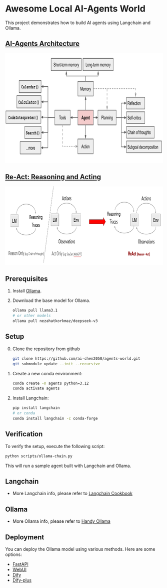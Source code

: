 # Awesome Local AI-Agents World

This project demonstrates how to build AI agents using Langchain and Ollama.

## [AI-Agents Architecture](https://lilianweng.github.io/posts/2023-06-23-agent/)

<center><img src="./docs/img/agent-overview.png" alt="Obsidian Wechat" width="800" height="350"></center>

## [Re-Act: Reasoning and Acting](https://arxiv.org/abs/2210.03629)

<center><img src="./docs/img/ReAct.png" alt="Obsidian Wechat" width="800" height="250"></center>

## Prerequisites

1. Install [Ollama](https://ollama.com/).

2. Download the base model for Ollama.
   ```sh
   ollama pull llama3.1
   # or other models
   ollama pull nezahatkorkmaz/deepseek-v3
   ```

## Setup

0. Clone the repository from github
    ```sh
    git clone https://github.com/ai-chen2050/agents-world.git
    git submodule update --init --recursive
    ```
1. Create a new conda environment:
    ```sh
    conda create -n agents python=3.12
    conda activate agents
    ```

2. Install Langchain:
    ```sh
    pip install langchain
    # or conda
    conda install langchain -c conda-forge
    ```

## Verification

To verify the setup, execute the following script:
```sh
python scripts/ollama-chain.py
```

This will run a sample agent built with Langchain and Ollama.

## Langchain

- More Langchain info, please refer to [Langchain Cookbook](./crates/langchain/cookbook/README.md)

## Ollama
- More Ollama info, please refer to [Handy Ollama](https://github.com/datawhalechina/handy-ollama)

## Deployment

You can deploy the Ollama model using various methods. Here are some options:
- [FastAPI](https://github.com/ai-chen2050/handy-ollama/blob/main/docs/C6/1.%20%E4%BD%BF%E7%94%A8%20FastAPI%20%E9%83%A8%E7%BD%B2%20Ollama%20%E5%8F%AF%E8%A7%86%E5%8C%96%E5%AF%B9%E8%AF%9D%E7%95%8C%E9%9D%A2.md)
- [WebUI](https://github.com/ai-chen2050/handy-ollama/blob/main/docs/C6/2.%20%E4%BD%BF%E7%94%A8%20WebUI%20%E9%83%A8%E7%BD%B2%20Ollama%20%E5%8F%AF%E8%A7%86%E5%8C%96%E5%AF%B9%E8%AF%9D%E7%95%8C%E9%9D%A2.md)
- [Dify](https://github.com/ai-chen2050/handy-ollama/blob/main/docs/C7/2.%20Dify%20%E6%8E%A5%E5%85%A5%20Ollama%20%E9%83%A8%E7%BD%B2%E7%9A%84%E6%9C%AC%E5%9C%B0%E6%A8%A1%E5%9E%8B.md)
- [Dify-plus](https://github.com/YFGaia/dify-plus.git)